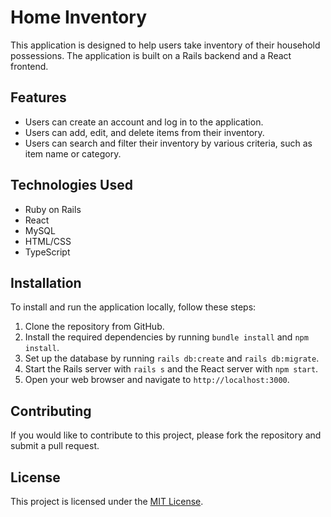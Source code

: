 # Home Inventory

This application is designed to help users take inventory of their household possessions. The application is built on a Rails backend and a React frontend.

## Features

- Users can create an account and log in to the application.
- Users can add, edit, and delete items from their inventory.
- Users can search and filter their inventory by various criteria, such as item name or category.

## Technologies Used

- Ruby on Rails
- React
- MySQL
- HTML/CSS
- TypeScript

## Installation

To install and run the application locally, follow these steps:

1. Clone the repository from GitHub.
2. Install the required dependencies by running `bundle install` and `npm install`.
3. Set up the database by running `rails db:create` and `rails db:migrate`.
4. Start the Rails server with `rails s` and the React server with `npm start`.
5. Open your web browser and navigate to `http://localhost:3000`.

## Contributing

If you would like to contribute to this project, please fork the repository and submit a pull request.

## License

This project is licensed under the [MIT License](https://opensource.org/licenses/MIT).